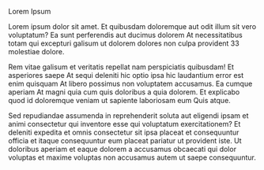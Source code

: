 Lorem Ipsum

Lorem ipsum dolor sit amet. Et quibusdam doloremque aut odit illum sit vero voluptatum? Ea sunt perferendis aut ducimus dolorem At necessitatibus totam qui excepturi galisum ut dolorem dolores non culpa provident 33 molestiae dolore.

Rem vitae galisum et veritatis repellat nam perspiciatis quibusdam! Et asperiores saepe At sequi deleniti hic optio ipsa hic laudantium error est enim quisquam At libero possimus non voluptatem accusamus. Ea cumque aperiam At magni quia cum quis doloribus a quia dolorem. Et explicabo quod id doloremque veniam ut sapiente laboriosam eum Quis atque.

Sed repudiandae assumenda in reprehenderit soluta aut eligendi ipsam et animi consectetur qui inventore esse qui voluptatum exercitationem? Et deleniti expedita et omnis consectetur sit ipsa placeat et consequuntur officia et itaque consequuntur eum placeat pariatur ut provident iste. Ut doloribus aperiam et eaque dolorem a accusamus obcaecati qui dolor voluptas et maxime voluptas non accusamus autem ut saepe consequuntur.

